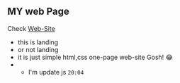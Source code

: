## MY web Page
Check [Web-Site](https://agvangrigoryan.github.io/Travel/)
- this is landing
- or not landing
- it is just simple html,css one-page web-site Gosh! :joy:
- - I'm update js `20:04`
